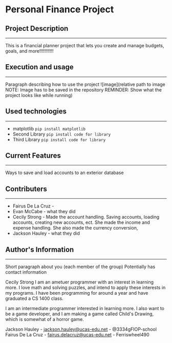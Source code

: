 # Personal Finance Project

## Project Description
___
This is a financial planner project that lets you create and manage budgets, goals, and more!!!!!!!!!!!  

## Execution and usage
___
Paragraph describing how to use the project
![image](relative path to image NOTE: Image has to be saved in the repository
REMINDER: Show what the project looks like while running)  

## Used technologies
___
+ matplotlib
`pip install matplotlib`
+ Second Library
`pip install code for library`
+ Third Library
`pip install code for library`  

## Current Features
___
Ways to save and load accounts to an exterior database


## Contributers
___
+ Fairus De La Cruz - 
+ Evan McCabe - what they did
+ Cecily Strong - Made the account handling. Saving accounts, loading accounts, creating new accounts, ect. She made the income and expense handling. She also made the currency conversion,
+ Jackson Hauley - what they did  

## Author's Information
____
Short paragraph about you (each member of the group)
Potentially has contact information  

Cecily Strong
I am an ametuer programmer with an interest in learning more. I love math and solving puzzles, and intend to apply these interests in my programs. I have been programming for around a year and have graduated a CS 1400 class.

I am an intermediate programmer interested in learning more. I also want to be a game developer, and I am making a game called Child's Drawing, which is somewhat of a horror game.

Jackson Hauley - jackson.hauley@ucas-edu.net - @3334gFIOP-school
Fairus De La Cruz - fairus.delacruz@ucas-edu.net - Ferriswheel490